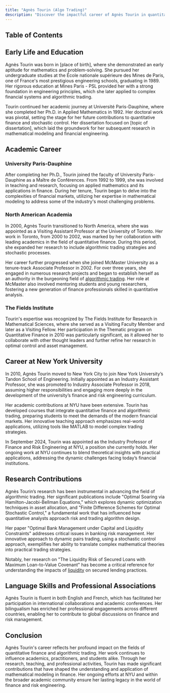```yaml
---
title: "Agnès Tourin (Algo Trading)"
description: "Discover the impactful career of Agnès Tourin in quantitative finance and algorithmic trading, her pioneering research, and influential teaching at NYU."
---
```




## Table of Contents

## Early Life and Education

Agnès Tourin was born in [place of birth], where she demonstrated an early aptitude for mathematics and problem-solving. She pursued her undergraduate studies at the École nationale supérieure des Mines de Paris, one of France's most prestigious engineering schools, graduating in 1989. Her rigorous education at Mines Paris - PSL provided her with a strong foundation in engineering principles, which she later applied to complex financial systems and algorithmic trading.

Tourin continued her academic journey at Université Paris-Dauphine, where she completed her Ph.D. in Applied Mathematics in 1992. Her doctoral work was pivotal, setting the stage for her future contributions to quantitative finance and stochastic control. Her dissertation focused on [topic of dissertation], which laid the groundwork for her subsequent research in mathematical modeling and financial engineering.

## Academic Career

### University Paris-Dauphine

After completing her Ph.D., Tourin joined the faculty of University Paris-Dauphine as a Maître de Conférences. From 1992 to 1999, she was involved in teaching and research, focusing on applied mathematics and its applications in finance. During her tenure, Tourin began to delve into the complexities of financial markets, utilizing her expertise in mathematical modeling to address some of the industry's most challenging problems.

### North American Academia

In 2000, Agnès Tourin transitioned to North America, where she was appointed as a Visiting Assistant Professor at the University of Toronto. Her work in Toronto, from 2000 to 2002, was marked by her collaboration with leading academics in the field of quantitative finance. During this period, she expanded her research to include algorithmic trading strategies and stochastic processes.

Her career further progressed when she joined McMaster University as a tenure-track Associate Professor in 2002. For over three years, she engaged in numerous research projects and began to establish herself as an authority in the burgeoning field of [algorithmic trading](/wiki/algorithmic-trading). Her role at McMaster also involved mentoring students and young researchers, fostering a new generation of finance professionals skilled in quantitative analysis.

### The Fields Institute

Tourin's expertise was recognized by The Fields Institute for Research in Mathematical Sciences, where she served as a Visiting Faculty Member and later as a Visiting Fellow. Her participation in the Thematic program on Quantitative Finance in 2010 was particularly significant, as it allowed her to collaborate with other thought leaders and further refine her research in optimal control and asset management.

## Career at New York University

In 2010, Agnès Tourin moved to New York City to join New York University’s Tandon School of Engineering. Initially appointed as an Industry Assistant Professor, she was promoted to Industry Associate Professor in 2018, assuming higher responsibilities and engaging more deeply in the development of the university’s finance and risk engineering curriculum.

Her academic contributions at NYU have been extensive. Tourin has developed courses that integrate quantitative finance and algorithmic trading, preparing students to meet the demands of the modern financial markets. Her innovative teaching approach emphasizes real-world applications, utilizing tools like MATLAB to model complex trading strategies.

In September 2024, Tourin was appointed as the Industry Professor of Finance and Risk Engineering at NYU, a position she currently holds. Her ongoing work at NYU continues to blend theoretical insights with practical applications, addressing the dynamic challenges facing today’s financial institutions.

## Research Contributions

Agnès Tourin’s research has been instrumental in advancing the field of algorithmic trading. Her significant publications include "Optimal Soaring via Hamilton-Jacobi-Bellman Equations," which explores dynamic optimization techniques in asset allocation, and "Finite Difference Schemes for Optimal Stochastic Control," a fundamental work that has influenced how quantitative analysts approach risk and trading algorithm design.

Her paper "Optimal Bank Management under Capital and Liquidity Constraints" addresses critical issues in banking risk management. Her innovative approach to dynamic pairs trading, using a stochastic control approach, exemplifies her ability to translate complex mathematical theories into practical trading strategies.

Notably, her research on "The Liquidity Risk of Secured Loans with Maximum Loan-to-Value Covenant" has become a critical reference for understanding the impacts of [liquidity](/wiki/liquidity-risk-premium) on secured lending practices.

## Language Skills and Professional Associations

Agnès Tourin is fluent in both English and French, which has facilitated her participation in international collaborations and academic conferences. Her bilingualism has enriched her professional engagements across different countries, enabling her to contribute to global discussions on finance and risk management.

## Conclusion

Agnès Tourin's career reflects her profound impact on the fields of quantitative finance and algorithmic trading. Her work continues to influence academics, practitioners, and students alike. Through her research, teaching, and professional activities, Tourin has made significant contributions that have shaped the understanding and application of mathematical modeling in finance. Her ongoing efforts at NYU and within the broader academic community ensure her lasting legacy in the world of finance and risk engineering.
